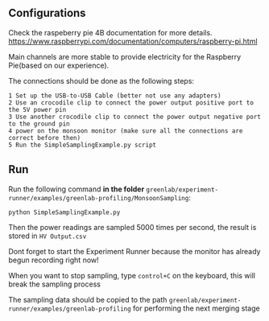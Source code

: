 ## Configurations

Check the raspeberry pie 4B documentation for more details. https://www.raspberrypi.com/documentation/computers/raspberry-pi.html

Main channels are more stable to provide electricity for the Raspberry Pie(based on our experience).

The connections should be done as the following steps:
```shell
1 Set up the USB-to-USB Cable (better not use any adapters)
2 Use an crocodile clip to connect the power output positive port to the 5V power pin
3 Use another crocodile clip to connect the power output negative port to the ground pin
4 power on the monsoon monitor (make sure all the connections are correct before then)
5 Run the SimpleSamplingExample.py script
```
## Run
Run the following command **in the folder** `greenlab/experiment-runner/examples/greenlab-profiling/MonsoonSampling`:

```shell
python SimpleSamplingExample.py
```
Then the power readings are sampled 5000 times per second, the result is stored in `HV Output.csv`

Dont forget to start the Experiment Runner because the monitor has already begun recording right now!

When you want to stop sampling, type `control+C` on the keyboard, this will break the sampling process

The sampling data should be copied to the path `greenlab/experiment-runner/examples/greenlab-profiling` for performing the next merging stage

